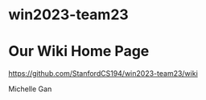 # win2023-team23

# Our Wiki Home Page
https://github.com/StanfordCS194/win2023-team23/wiki

Michelle Gan